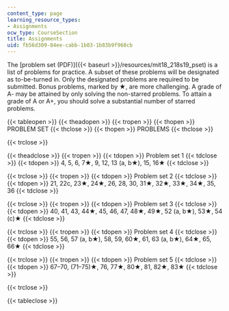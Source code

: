 ```yaml
---
content_type: page
learning_resource_types:
- Assignments
ocw_type: CourseSection
title: Assignments
uid: fb56d309-84ee-cabb-1b03-1b83b9f968cb
---
```


The [problem set (PDF)]({{< baseurl >}}/resources/mit18_218s19_pset) is a list of problems for practice. A subset of these problems will be designated as to-be-turned in. Only the designated problems are required to be submitted. Bonus problems, marked by ★, are more challenging. A grade of A- may be attained by only solving the non-starred problems. To attain a grade of A or A+, you should solve a substantial number of starred problems.

{{< tableopen >}}
{{< theadopen >}}
{{< tropen >}}
{{< thopen >}}
PROBLEM SET
{{< thclose >}}
{{< thopen >}}
PROBLEMS
{{< thclose >}}

{{< trclose >}}

{{< theadclose >}}
{{< tropen >}}
{{< tdopen >}}
Problem set 1
{{< tdclose >}}
{{< tdopen >}}
4, 5, 6, 7★, 9, 12, 13 (a, b★), 15, 16★
{{< tdclose >}}

{{< trclose >}}
{{< tropen >}}
{{< tdopen >}}
Problem set 2
{{< tdclose >}}
{{< tdopen >}}
21, 22c, 23★, 24★, 26, 28, 30, 31★, 32★, 33★, 34★, 35, 36
{{< tdclose >}}

{{< trclose >}}
{{< tropen >}}
{{< tdopen >}}
Problem set 3
{{< tdclose >}}
{{< tdopen >}}
40, 41, 43, 44★, 45, 46, 47, 48★, 49★, 52 (a, b★), 53★, 54 (c)★
{{< tdclose >}}

{{< trclose >}}
{{< tropen >}}
{{< tdopen >}}
Problem set 4
{{< tdclose >}}
{{< tdopen >}}
55, 56, 57 (a, b★), 58, 59, 60★, 61, 63 (a, b★), 64★, 65, 66★
{{< tdclose >}}

{{< trclose >}}
{{< tropen >}}
{{< tdopen >}}
Problem set 5
{{< tdclose >}}
{{< tdopen >}}
67–70, (71–75)★, 76, 77★, 80★, 81, 82★, 83★
{{< tdclose >}}

{{< trclose >}}

{{< tableclose >}}